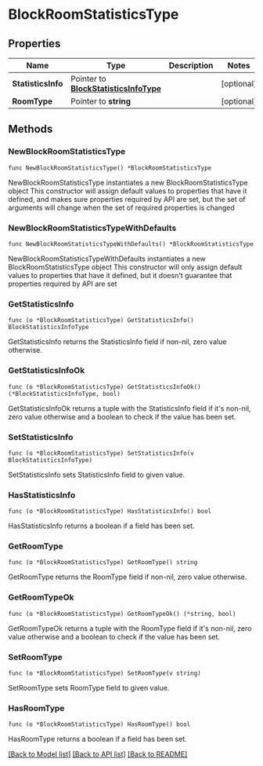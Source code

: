 # BlockRoomStatisticsType

## Properties

Name | Type | Description | Notes
------------ | ------------- | ------------- | -------------
**StatisticsInfo** | Pointer to [**BlockStatisticsInfoType**](BlockStatisticsInfoType.md) |  | [optional] 
**RoomType** | Pointer to **string** |  | [optional] 

## Methods

### NewBlockRoomStatisticsType

`func NewBlockRoomStatisticsType() *BlockRoomStatisticsType`

NewBlockRoomStatisticsType instantiates a new BlockRoomStatisticsType object
This constructor will assign default values to properties that have it defined,
and makes sure properties required by API are set, but the set of arguments
will change when the set of required properties is changed

### NewBlockRoomStatisticsTypeWithDefaults

`func NewBlockRoomStatisticsTypeWithDefaults() *BlockRoomStatisticsType`

NewBlockRoomStatisticsTypeWithDefaults instantiates a new BlockRoomStatisticsType object
This constructor will only assign default values to properties that have it defined,
but it doesn't guarantee that properties required by API are set

### GetStatisticsInfo

`func (o *BlockRoomStatisticsType) GetStatisticsInfo() BlockStatisticsInfoType`

GetStatisticsInfo returns the StatisticsInfo field if non-nil, zero value otherwise.

### GetStatisticsInfoOk

`func (o *BlockRoomStatisticsType) GetStatisticsInfoOk() (*BlockStatisticsInfoType, bool)`

GetStatisticsInfoOk returns a tuple with the StatisticsInfo field if it's non-nil, zero value otherwise
and a boolean to check if the value has been set.

### SetStatisticsInfo

`func (o *BlockRoomStatisticsType) SetStatisticsInfo(v BlockStatisticsInfoType)`

SetStatisticsInfo sets StatisticsInfo field to given value.

### HasStatisticsInfo

`func (o *BlockRoomStatisticsType) HasStatisticsInfo() bool`

HasStatisticsInfo returns a boolean if a field has been set.

### GetRoomType

`func (o *BlockRoomStatisticsType) GetRoomType() string`

GetRoomType returns the RoomType field if non-nil, zero value otherwise.

### GetRoomTypeOk

`func (o *BlockRoomStatisticsType) GetRoomTypeOk() (*string, bool)`

GetRoomTypeOk returns a tuple with the RoomType field if it's non-nil, zero value otherwise
and a boolean to check if the value has been set.

### SetRoomType

`func (o *BlockRoomStatisticsType) SetRoomType(v string)`

SetRoomType sets RoomType field to given value.

### HasRoomType

`func (o *BlockRoomStatisticsType) HasRoomType() bool`

HasRoomType returns a boolean if a field has been set.


[[Back to Model list]](../README.md#documentation-for-models) [[Back to API list]](../README.md#documentation-for-api-endpoints) [[Back to README]](../README.md)


